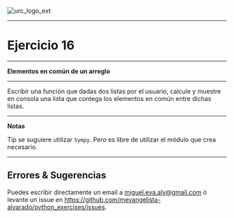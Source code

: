 ![urc_logo_ext](https://github.com/URC-MAC/.github/assets/28746720/1d2b04df-5870-457b-82ab-4eb97ec99e17)
_____

# Ejercicio 16
_____

__Elementos en común de un arreglo__  

_____

Escribir una función que dadas dos listas por el usuario, calcule y muestre en consola una lista que contega los elementos en común entre dichas listas.

____

**Notas**  

Tip se suguiere utilizar `Sympy`. Pero es libre de utilizar el módulo que crea necesario.

_____

## Errores & Sugerencias

Puedes escribir directamente un email a [miguel.eva.alv@gmail.com](mailto:miguel.eva.alv@gmail.com) ó levante un issue en https://github.com/mevangelista-alvarado/python_exercises/issues.
